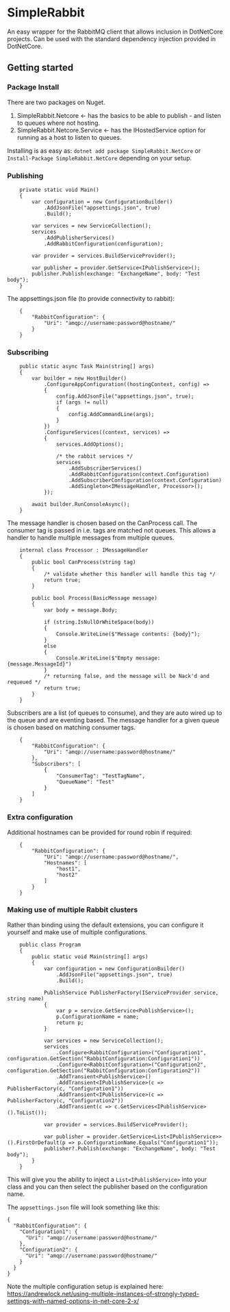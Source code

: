 # SimpleRabbit

An easy wrapper for the RabbitMQ client that allows inclusion in DotNetCore projects. Can be used with the standard dependency injection provided in DotNetCore.

## Getting started

### Package Install

There are two packages on Nuget.
1. SimpleRabbit.Netcore <- has the basics to be able to publish - and listen to queues where not hosting.
2. SimpleRabbit.Netcore.Service <- has the IHostedService option for running as a host to listen to queues.

Installing is as easy as: `dotnet add package SimpleRabbit.NetCore` or `Install-Package SimpleRabbit.NetCore` depending on your setup.

### Publishing

```
    private static void Main()
    {
        var configuration = new ConfigurationBuilder()
            .AddJsonFile("appsettings.json", true)
            .Build();

        var services = new ServiceCollection();
        services
            .AddPublisherServices()
            .AddRabbitConfiguration(configuration);

        var provider = services.BuildServiceProvider();

        var publisher = provider.GetService<IPublishService>();
        publisher.Publish(exchange: "ExchangeName", body: "Test body");
    }
```

The appsettings.json file (to provide connectivity to rabbit):
```
    {
        "RabbitConfiguration": {
            "Uri": "amqp://username:password@hostname/"
        }
    }
```

### Subscribing

```
    public static async Task Main(string[] args)
    {
        var builder = new HostBuilder()
            .ConfigureAppConfiguration((hostingContext, config) =>
            {
                config.AddJsonFile("appsettings.json", true);
                if (args != null)
                {
                    config.AddCommandLine(args);
                }
            })
            .ConfigureServices((context, services) =>
            {
                services.AddOptions();

                /* the rabbit services */
                services
                    .AddSubscriberServices()
                    .AddRabbitConfiguration(context.Configuration)
                    .AddSubscriberConfiguration(context.Configuration)
                    .AddSingleton<IMessageHandler, Processor>();
            });

        await builder.RunConsoleAsync();
    }
```

The message handler is chosen based on the CanProcess call. The consumer tag is passed in i.e. tags are matched not queues. This allows a handler to handle multiple messages from multiple queues.
```
    internal class Processor : IMessageHandler
    {
        public bool CanProcess(string tag)
        {
            /* validate whether this handler will handle this tag */
            return true;
        }

        public bool Process(BasicMessage message)
        {
            var body = message.Body;

            if (string.IsNullOrWhiteSpace(body))
            {
                Console.WriteLine($"Message contents: {body}");
            }
            else
            {
                Console.WriteLine($"Empty message: {message.MessageId}")
            }
            /* returning false, and the message will be Nack'd and requeued */
            return true;
        }
    }
```

Subscribers are a list (of queues to consume), and they are auto wired up to the queue and are eventing based. The message handler for a given queue is chosen based on matching consumer tags.
```
    {
        "RabbitConfiguration": {
            "Uri": "amqp://username:password@hostname/"
        },
        "Subscribers": [
            {
                "ConsumerTag": "TestTagName",
                "QueueName": "Test"
            }
        ]
    }
```

### Extra configuration

Additional hostnames can be provided for round robin if required:
```
    {
        "RabbitConfiguration": {
            "Uri": "amqp://username:password@hostname/",
            "Hostnames": [
                "host1",
                "host2"
            ]
        }
    }
```

### Making use of multiple Rabbit clusters

Rather than binding using the default extensions, you can configure it yourself and make use of multiple configurations.
```
    public class Program
    {
        public static void Main(string[] args)
        {
            var configuration = new ConfigurationBuilder()
                .AddJsonFile("appsettings.json", true)
                .Build();

            PublishService PublisherFactory(IServiceProvider service, string name)
            {
                var p = service.GetService<PublishService>();
                p.ConfigurationName = name;
                return p;
            }

            var services = new ServiceCollection();
            services
                .Configure<RabbitConfiguration>("Configuration1", configuration.GetSection("RabbitConfiguration:Configuration1"))
                .Configure<RabbitConfiguration>("Configuration2", configuration.GetSection("RabbitConfiguration:Configuration2"))
                .AddTransient<PublishService>()
                .AddTransient<IPublishService>(c => PublisherFactory(c, "Configuration1"))
                .AddTransient<IPublishService>(c => PublisherFactory(c, "Configuration2"))
                .AddTransient(c => c.GetServices<IPublishService>().ToList());

            var provider = services.BuildServiceProvider();

            var publisher = provider.GetService<List<IPublishService>>().FirstOrDefault(p => p.ConfigurationName.Equals("Configuration1"));
            publisher?.Publish(exchange: "ExchangeName", body: "Test body");
        }
    }
```
This will give you the ability to inject a `List<IPublishService>` into your class and you can then select the publisher based on the configuration name. 

The `appsettings.json` file will look something like this:
```
{
  "RabbitConfiguration": {
    "Configuration1": {
      "Uri": "amqp://username:password@hostname/"
    },
    "Configuration2": {
      "Uri": "amqp://username:password@hostname/"
    }
  }
}
```

Note the multiple configuration setup is explained here: https://andrewlock.net/using-multiple-instances-of-strongly-typed-settings-with-named-options-in-net-core-2-x/
